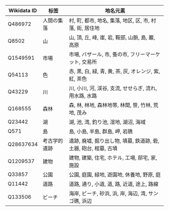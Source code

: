| Wikidata ID  | 标签                 | 地名元素                                                       |
|-------------|----------------------|-------------------------------------------------------------|
| Q486972     | 人間の集落            | 村, 町, 都市, 地名, 集落, 地区, 区, 市, 村落, 街, 居住地             |
| Q8502       | 山                    | 山, 頂, 丘, 峰, 崖, 岩, 鞍部, 山脈, 島, 巖, 高原                   |
| Q1549591    | 市場                   | 市場, バザール, 市, 蚤の市, フリーマーケット, 交易所               |
| Q54113      | 色                    | 赤, 黒, 白, 緑, 青, 黄, 茶, 灰, オレンジ, 紫, 紅, 茶色               |
| Q43229      | 川                    | 川, 小川, 河, 渓谷, 支流, せせらぎ, 流れ, 用水路, 水路               |
| Q168555     | 森林                   | 森, 林, 林地, 森林地帯, 林間, 笹, 竹林, 荒地, 茂み                   |
| Q23442      | 湖                    | 湖, 池, 湾, 釣り池, 湿地, 湖沼, 海域                               |
| Q571        | 島                    | 島, 小島, 半島, 群島, 岬, 岩礁                                     |
| Q28637634   | 考古学的遺跡           | 遺跡, 廃墟, 掘り出し物, 墳墓, 鉄道跡, 砦, 土器, 砲台, 棺墓, 古墳       |
| Q1209537    | 建物                   | 建物, 建築, 住宅, ホテル, 工場, 邸宅, 家, 施設                       |
| Q33857      | 公園                   | 公園, 庭園, 緑地, 遊園地, 休養地, 野原, 庭                           |
| Q11442      | 道路                   | 道路, 通り, 小道, 道, 路, 近道, 途上, 路線                           |
| Q133506     | ビーチ                 | 海岸, ビーチ, 砂浜, 浜, 岸, 海辺, 湾, サンゴ礁, 浜辺                   |

